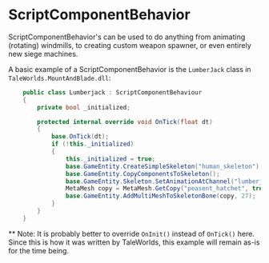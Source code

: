 # ScriptComponentBehavior

ScriptComponentBehavior's can be used to do anything from animating \(rotating\) windmills, to creating custom weapon spawner, or even entirely new siege machines.

A basic example of a ScriptComponentBehavior is the `LumberJack` class in `TaleWorlds.MountAndBlade.dll`:

```csharp
    public class Lumberjack : ScriptComponentBehaviour
    {
        private bool _initialized;

        protected internal override void OnTick(float dt)
        {
            base.OnTick(dt);
            if (!this._initialized)
            {
                this._initialized = true;
                base.GameEntity.CreateSimpleSkeleton("human_skeleton");
                base.GameEntity.CopyComponentsToSkeleton();
                base.GameEntity.Skeleton.SetAnimationAtChannel("lumberjack", 0, 1f, -1f, 0f);
                MetaMesh copy = MetaMesh.GetCopy("peasent_hatchet", true, false);
                base.GameEntity.AddMultiMeshToSkeletonBone(copy, 27);
            }
        }
    }
```

\*\* Note: It is probably better to override `OnInit()` instead of `OnTick()` here. Since this is how it was written by TaleWorlds, this example will remain as-is for the time being.

